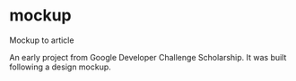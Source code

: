 # mockup
Mockup to article


An early project from Google Developer Challenge Scholarship. It was built following a design mockup.
